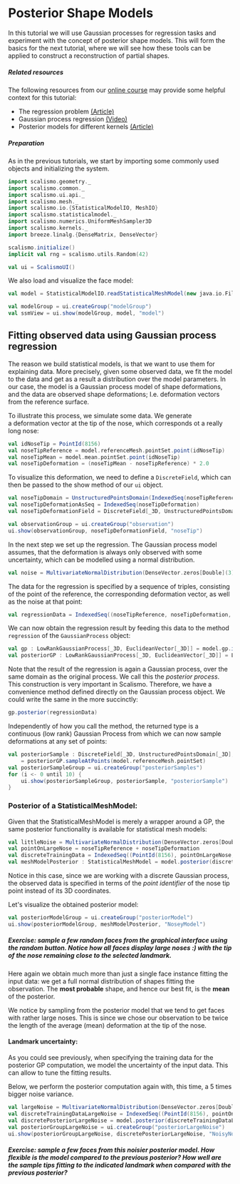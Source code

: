 # Posterior Shape Models

In this tutorial we will use Gaussian processes for regression tasks and experiment with the concept of posterior shape models.
This will form the basics for the next tutorial, where we will see how these tools can be applied to construct a
reconstruction of partial shapes.

##### Related resources

The following resources from our [online course](https://www.futurelearn.com/courses/statistical-shape-modelling) may provide
some helpful context for this tutorial:

- The regression problem [(Article)](https://www.futurelearn.com/courses/statistical-shape-modelling/3/steps/250360)
- Gaussian process regression [(Video)](https://www.futurelearn.com/courses/statistical-shape-modelling/3/steps/250361)
- Posterior models for different kernels [(Article)](https://www.futurelearn.com/courses/statistical-shape-modelling/3/steps/250362)

##### Preparation

As in the previous tutorials, we start by importing some commonly used objects and initializing the system.

```scala
import scalismo.geometry._
import scalismo.common._
import scalismo.ui.api._
import scalismo.mesh._
import scalismo.io.{StatisticalModelIO, MeshIO}
import scalismo.statisticalmodel._
import scalismo.numerics.UniformMeshSampler3D
import scalismo.kernels._
import breeze.linalg.{DenseMatrix, DenseVector}

scalismo.initialize()
implicit val rng = scalismo.utils.Random(42)

val ui = ScalismoUI()
```


We also load and visualize the face model:

```scala
val model = StatisticalModelIO.readStatisticalMeshModel(new java.io.File("datasets/bfm.h5")).get

val modelGroup = ui.createGroup("modelGroup")
val ssmView = ui.show(modelGroup, model, "model")
```


## Fitting observed data using Gaussian process regression

The reason we build statistical models, is that we want to use them
for explaining data. More precisely, given some observed data, we fit the model
to the data and get as a result a distribution over the model parameters.
In our case, the model is a Gaussian process model of shape deformations, and the data are observed shape deformations; I.e. deformation vectors from the reference surface.

To illustrate this process, we simulate some data. We generate  
a deformation vector at the tip of the nose, which corresponds ot a really long
nose:

```scala
val idNoseTip = PointId(8156)
val noseTipReference = model.referenceMesh.pointSet.point(idNoseTip)
val noseTipMean = model.mean.pointSet.point(idNoseTip)
val noseTipDeformation = (noseTipMean - noseTipReference) * 2.0
```

To visualize this deformation, we need to define a ```DiscreteField```, which can then be passed to the show
method of our ```ui``` object.

```scala
val noseTipDomain = UnstructuredPointsDomain(IndexedSeq(noseTipReference))
val noseTipDeformationAsSeq = IndexedSeq(noseTipDeformation)
val noseTipDeformationField = DiscreteField[_3D, UnstructuredPointsDomain[_3D], EuclideanVector[_3D]](noseTipDomain, noseTipDeformationAsSeq)

val observationGroup = ui.createGroup("observation")
ui.show(observationGroup, noseTipDeformationField, "noseTip")
```

In the next step we set up the regression. The Gaussian process model assumes, that the deformation is always only observed with some uncertainty,
which can be modelled using a normal distribution.

```scala
val noise = MultivariateNormalDistribution(DenseVector.zeros[Double](3), DenseMatrix.eye[Double](3))
```

The data for the regression is specified by a sequence of triples, consisting of the point of the reference, the
corresponding deformation vector, as well as the noise at that point:

```scala
val regressionData = IndexedSeq((noseTipReference, noseTipDeformation, noise))
```

We can now obtain the regression result by feeding this data to the method ```regression``` of the ```GaussianProcess``` object:

```scala
val gp : LowRankGaussianProcess[_3D, EuclideanVector[_3D]] = model.gp.interpolate(NearestNeighborInterpolator())
val posteriorGP : LowRankGaussianProcess[_3D, EuclideanVector[_3D]] = LowRankGaussianProcess.regression(gp, regressionData)
```

Note that the result of the regression is again a Gaussian process, over the same domain as the original process. We call this the *posterior process*.
This construction is very important in Scalismo. Therefore, we have a convenience method defined directly on the Gaussian process object. We could write the same in
the more succinctly:

```scala
gp.posterior(regressionData)
```

Independently of how you call the method, the returned type is a continuous (low rank) Gaussian Process from which we can now sample deformations at any set of points:

```scala
val posteriorSample : DiscreteField[_3D, UnstructuredPointsDomain[_3D], EuclideanVector[_3D]] 
    = posteriorGP.sampleAtPoints(model.referenceMesh.pointSet)
val posteriorSampleGroup = ui.createGroup("posteriorSamples")
for (i <- 0 until 10) {
    ui.show(posteriorSampleGroup, posteriorSample, "posteriorSample")
}
```


### Posterior of a StatisticalMeshModel:

Given that the StatisticalMeshModel is merely a wrapper around a GP, the same posterior functionality is available for statistical mesh models:

```scala
val littleNoise = MultivariateNormalDistribution(DenseVector.zeros[Double](3), DenseMatrix.eye[Double](3) * 0.01)
val pointOnLargeNose = noseTipReference + noseTipDeformation
val discreteTrainingData = IndexedSeq((PointId(8156), pointOnLargeNose, littleNoise))
val meshModelPosterior : StatisticalMeshModel = model.posterior(discreteTrainingData)
```

Notice in this case, since we are working with a discrete Gaussian process, the observed data is specified in terms of the *point identifier* of the nose tip point instead of its 3D coordinates.

Let's visualize the obtained posterior model:

```scala
val posteriorModelGroup = ui.createGroup("posteriorModel")
ui.show(posteriorModelGroup, meshModelPosterior, "NoseyModel")
```

##### Exercise: sample a few random faces from the graphical interface using the random button. Notice how all faces display large noses :) with the tip of the nose remaining close to the selected landmark.


Here again we obtain much more than just a single face instance fitting the input data: we get a full normal distribution of shapes fitting the observation. The **most probable** shape, and hence our best fit, is the **mean** of the posterior.

We notice by sampling from the posterior model that we tend to get faces with rather large noses. This is since we chose our observation to be twice the length of the
average (mean) deformation at the tip of the nose.


#### Landmark uncertainty:

As you could see previously, when specifying the training data for the posterior GP computation, we model the uncertainty of the input data.
This can allow to tune the fitting results.

Below, we perform the posterior computation again with, this time, a 5 times bigger noise variance.


```scala
val largeNoise = MultivariateNormalDistribution(DenseVector.zeros[Double](3), DenseMatrix.eye[Double](3) * 5.0)
val discreteTrainingDataLargeNoise = IndexedSeq((PointId(8156), pointOnLargeNose, largeNoise))
val discretePosteriorLargeNoise = model.posterior(discreteTrainingDataLargeNoise)
val posteriorGroupLargeNoise = ui.createGroup("posteriorLargeNoise")
ui.show(posteriorGroupLargeNoise, discretePosteriorLargeNoise, "NoisyNoseyModel")
```

##### Exercise: sample a few faces from this noisier posterior model. How flexible is the model compared to the previous posterior? How well are the sample tips fitting to the indicated landmark when compared with the previous posterior?

